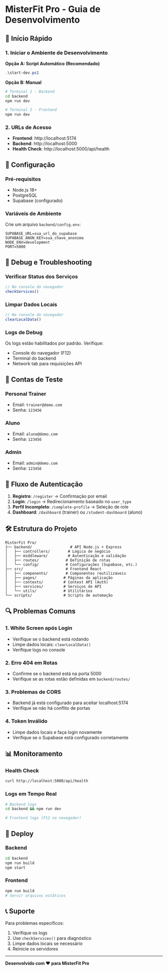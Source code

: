# MisterFit Pro - Guia de Desenvolvimento

## 🚀 Início Rápido

### 1. Iniciar o Ambiente de Desenvolvimento

**Opção A: Script Automático (Recomendado)**
```powershell
.\start-dev.ps1
```

**Opção B: Manual**
```bash
# Terminal 1 - Backend
cd backend
npm run dev

# Terminal 2 - Frontend  
npm run dev
```

### 2. URLs de Acesso
- **Frontend**: http://localhost:5174
- **Backend**: http://localhost:5000
- **Health Check**: http://localhost:5000/api/health

## 🔧 Configuração

### Pré-requisitos
- Node.js 18+
- PostgreSQL
- Supabase (configurado)

### Variáveis de Ambiente
Crie um arquivo `backend/config.env`:
```env
SUPABASE_URL=sua_url_do_supabase
SUPABASE_ANON_KEY=sua_chave_anonima
NODE_ENV=development
PORT=5000
```

## 🐛 Debug e Troubleshooting

### Verificar Status dos Serviços
```javascript
// No console do navegador
checkServices()
```

### Limpar Dados Locais
```javascript
// No console do navegador
clearLocalData()
```

### Logs de Debug
Os logs estão habilitados por padrão. Verifique:
- Console do navegador (F12)
- Terminal do backend
- Network tab para requisições API

## 📱 Contas de Teste

### Personal Trainer
- Email: `trainer@demo.com`
- Senha: `123456`

### Aluno
- Email: `aluno@demo.com`
- Senha: `123456`

### Admin
- Email: `admin@demo.com`
- Senha: `123456`

## 🔄 Fluxo de Autenticação

1. **Registro**: `/register` → Confirmação por email
2. **Login**: `/login` → Redirecionamento baseado no `user_type`
3. **Perfil Incompleto**: `/complete-profile` → Seleção de role
4. **Dashboard**: `/dashboard` (trainer) ou `/student-dashboard` (aluno)

## 🛠️ Estrutura do Projeto

```
MisterFit Pro/
├── backend/                 # API Node.js + Express
│   ├── controllers/        # Lógica de negócio
│   ├── middleware/         # Autenticação e validação
│   ├── routes/            # Definição de rotas
│   └── config/            # Configurações (Supabase, etc.)
├── src/                   # Frontend React
│   ├── components/        # Componentes reutilizáveis
│   ├── pages/            # Páginas da aplicação
│   ├── contexts/         # Context API (Auth)
│   ├── services/         # Serviços de API
│   └── utils/            # Utilitários
└── scripts/              # Scripts de automação
```

## 🔍 Problemas Comuns

### 1. White Screen após Login
- Verifique se o backend está rodando
- Limpe dados locais: `clearLocalData()`
- Verifique logs no console

### 2. Erro 404 em Rotas
- Confirme se o backend está na porta 5000
- Verifique se as rotas estão definidas em `backend/routes/`

### 3. Problemas de CORS
- Backend já está configurado para aceitar localhost:5174
- Verifique se não há conflito de portas

### 4. Token Inválido
- Limpe dados locais e faça login novamente
- Verifique se o Supabase está configurado corretamente

## 📊 Monitoramento

### Health Check
```bash
curl http://localhost:5000/api/health
```

### Logs em Tempo Real
```bash
# Backend logs
cd backend && npm run dev

# Frontend logs (F12 no navegador)
```

## 🚀 Deploy

### Backend
```bash
cd backend
npm run build
npm start
```

### Frontend
```bash
npm run build
# Servir arquivos estáticos
```

## 📞 Suporte

Para problemas específicos:
1. Verifique os logs
2. Use `checkServices()` para diagnóstico
3. Limpe dados locais se necessário
4. Reinicie os servidores

---

**Desenvolvido com ❤️ para MisterFit Pro** 